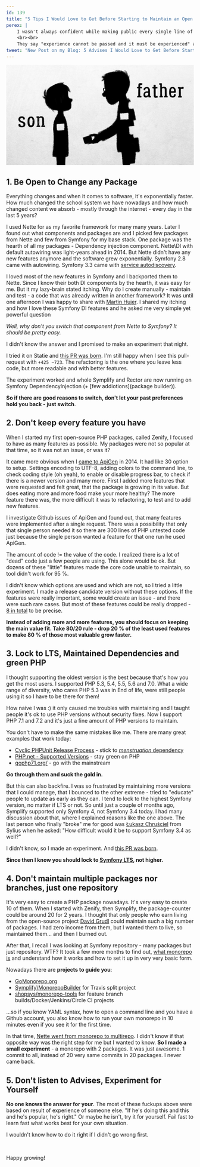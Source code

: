 ```yaml
---
id: 139
title: "5 Tips I Would Love to Get Before Starting to Maintain an Open Source"
perex: |
    I wasn't always confident while making public every single line of PHP code I write. I had to take many blind paths, spend a night full of stress coding in unknown waters and make a lot of over-complicated code that backfired to me months later.
    <br><br>
    They say "experience cannot be passed and it must be experienced" and I agree with that, but still **there are some shortcuts that would speed-up my path to joyful open-source coding** I have today. Here are 5 of them.
tweet: "New Post on my Blog: 5 Advises I Would Love to Get Before Starting to Maintain #OpenSource    #php #fuckups"
---
```


<img src="/assets/images/posts/2018/advices-open-source/father-son.jpg" class="img-thumbnail">

## 1. Be Open to Change any Package

Everything changes and when it comes to software, it's exponentially faster. How much changed the school system we have nowadays and how much changed content we absorb - mostly through the internet - every day in the last 5 years?

I used Nette for as my favorite framework for many many years. Later I found out what components and packages are and I picked few packages from Nette and few from Symfony for my base stack. One package was the hearth of all my packages - Dependency injection component. Nette\DI with default autowiring was light-years ahead in 2014. But Nette didn't have any new features anymore and the software grew exponentially. Symfony 2.8 came with autowiring. Symfony 3.3 came with [service autodiscovery](/blog/2017/05/07/how-to-refactor-to-new-dependency-injection-features-in-symfony-3-3/).

I loved most of the new features in Symfony and I backported them to Nette. Since I know their both DI components by the hearth, it was easy for me. But it my lazy-brain stated itching. Why do I create manually - maintain and test - a code that was already written in another framework? It was until one afternoon I was happy to share with [Martin Hujer](https://www.martinhujer.cz/). I shared my itching and how I love these Symfony DI features and he asked me very simple yet powerful question

*Well, why don't you switch that component from Nette to Symfony? It should be pretty easy.*

I didn't know the answer and I promised to make an experiment that night.

I tried it on Statie and [this PR was born](https://github.com/Symplify/Symplify/pull/184). I'm still happy when I see this pull-request with `+425 −723`. The refactoring is the one where you leave less code, but more readable and with better features.

The experiment worked and whole Symplify and Rector are now running on Symfony DependencyInjection (+ [few addiotions](package builder)).

**So if there are good reasons to switch, don't let your past preferences hold you back - just switch**.


## 2. Don't keep every feature you have

When I started my first open-source PHP packages, called Zenify, I focused to have as many features as possible. My packages were not so popular at that time, so it was not an issue, or was it?

It came more obvious when I [came to ApiGen](https://github.com/apigen/apigen) in 2014. It had like 30 option to setup. Settings encoding to UTF-8, adding colors to the command line, to check coding style (oh yeah), to enable or disable progress bar, to check if there is a newer version and many more. First I added more features that were requested and felt great, that the package is growing in its value. But does eating more and more food make your more healthy? The more feature there was, the more difficult it was to refactoring, to test and to add new features.

I investigate Github issues of ApiGen and found out, that many features were implemented after a single request. There was a possibility that only that single person needed it so there are 300 lines of PHP untested code just because the single person wanted a feature for that one run he used ApiGen.

The amount of code != the value of the code. I realized there is a lot of "dead" code just a few people are using. This alone would be ok. But dozens of these "little" features made the core code unable to maintain, so tool didn't work for 95 %.

I didn't know which options are used and which are not, so I tried a little experiment. I made a release candidate version without these options. If the features were really important, some would create an issue - and there were such rare cases. But most of these features could be really dropped - [8 in total](https://github.com/ApiGen/ApiGen/releases/tag/v4.0.0) to be precise.

**Instead of adding more and more features, you should focus on keeping the main value fit. Take 80/20 rule - drop 20 % of the least used features to make 80 % of those most valuable grow faster.**

## 3. Lock to LTS, Maintained Dependencies and green PHP

I thought supporting the oldest version is the best because that's how you get the most users. I supported PHP 5.3, 5.4, 5.5, 5.6 and 7.0. What a wide range of diversity, who cares PHP 5.3 was in End of life, were still people using it so I have to be there for them!

How naive I was :) it only caused me troubles with maintaining and I taught people it's ok to use PHP versions without security fixes.
Now I support PHP 7.1 and 7.2 and it's just a fine amount of PHP versions to maintain.

You don't have to make the same mistakes like me. There are many great examples that work today:

- [Cyclic PHPUnit Release Process](https://github.com/sebastianbergmann/phpunit/wiki/Release-Process) - stick to [*menstruation* dependency](https://www.tomasvotruba.cz/blog/2017/10/30/what-can-you-learn-from-menstruation-and-symfony-releases/)
- [PHP.net - Supported Versions](http://php.net/supported-versions.php) - stay green on PHP
- [gophp71.org/](https://gophp71.org/) - go with the mainstream

**Go through them and suck the gold in.**

But this can also backfire. I was so frustrated by maintaining more versions that I could manage, that I bounced to the other extreme - tried to "educate" people to update as early as they can. I tend to lock to the highest Symfony version, no matter if LTS or not. So until just a couple of months ago, Symplify supported only Symfony 4, not Symfony 3.4 today. I had many discussion about that, where I explained reasons like the one above. The last person who finally "broke" me for good was [Łukasz Chruściel](https://github.com/lchrusciel) from Sylius when he asked: "How difficult would it be to support Symfony 3.4 as well?"

I didn't know, so I made an experiment. And [this PR was born](https://github.com/Symplify/Symplify/pull/818/files).

**Since then I know you should lock to [Symfony LTS](https://symfony.com/roadmap#maintained-symfony-branches), not higher.**

## 4. Don't maintain multiple packages nor branches, just one repository

It's very easy to create a PHP package nowadays. It's very easy to create 10 of them. When I started with Zenify, then Symplify, the package-counter could be around 20 for 2 years. I thought that only people who earn living from the open-source project [David Grudl](/blog/2017/06/01/thank-you-david/) could maintain such a big number of packages. I had zero income from them, but I wanted them to live, so maintained them... and then I burned out.

After that, I recall I was looking at Symfony repository - many packages but just repository. WTF? It took a few more months to find out, [what monorepo is](https://gomonorepo.org/) and understand how it works and how to set it up in very very basic form.

Nowadays there are **projects to guide you**:

- [GoMonorepo.org](https://gomonorepo.org/)
- [Symplify\MonorepoBuilder](https://github.com/symplify/monorepobuilder) for Travis split project
- [shopsys/monorepo-tools](https://github.com/shopsys/monorepo-tools) for feature branch builds/Docker/Jenkins/Circle CI projects

...so if you know YAML syntax, how to open a command line and you have a Github account, you also know how to run your own monorepo in 10 minutes even if you see it for the first time.

In that time, [Nette went from monorepo to multirepo](https://phpfashion.com/prave-jsem-smazal-nette-framework). I didn't know if that opposite way was the right step for me but I wanted to know. **So I made a small experiment** - a monorepo with 2 packages. It was just awesome. 1 commit to all, instead of 20 very same commits in 20 packages. I never came back.

## 5. Don't listen to Advises, Experiment for Yourself

**No one knows the answer for your**. The most of these fuckups above were based on result of experience of someone else. "If he's doing this and this and he's popular, he's right." Or maybe he isn't, try it for yourself. Fail fast to learn fast what works best for your own situation.

I wouldn't know how to do it right if I didn't go wrong first.

<br>

Happy growing!
